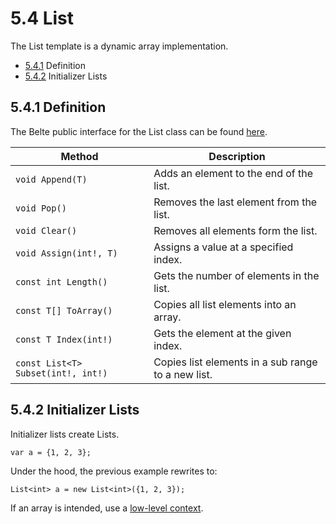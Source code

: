 # 5.4 List

The List template is a dynamic array implementation.

- [5.4.1](#541-definition) Definition
- [5.4.2](#542-initializer-lists) Initializer Lists

## 5.4.1 Definition

The Belte public interface for the List class can be found [here](../../../src/Belte/Standard/List.blt).

| Method | Description |
|-|-|
| `void Append(T)` | Adds an element to the end of the list. |
| `void Pop()` | Removes the last element from the list. |
| `void Clear()` | Removes all elements form the list. |
| `void Assign(int!, T)` | Assigns a value at a specified index. |
| `const int Length()` | Gets the number of elements in the list. |
| `const T[] ToArray()` | Copies all list elements into an array. |
| `const T Index(int!)` | Gets the element at the given index. |
| `const List<T> Subset(int!, int!)` | Copies list elements in a sub range to a new list. |

## 5.4.2 Initializer Lists

Initializer lists create Lists.

```belte
var a = {1, 2, 3};
```

Under the hood, the previous example rewrites to:

```belte
List<int> a = new List<int>({1, 2, 3});
```

If an array is intended, use a [low-level context](../LowLevelFeatures.md).
